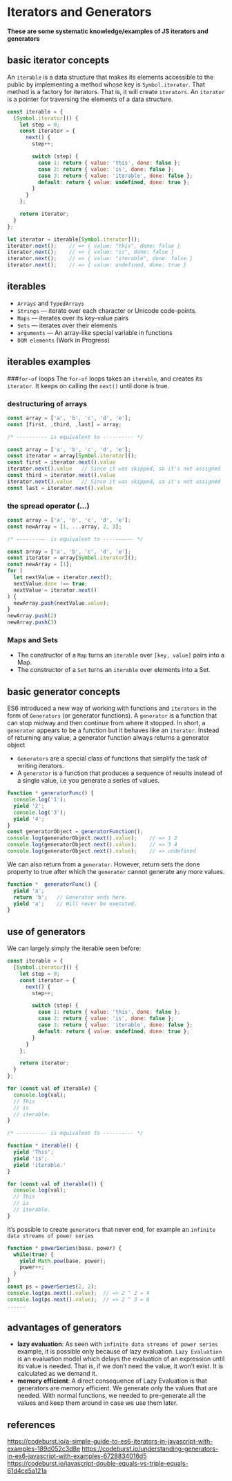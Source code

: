 # Iterators and Generators
**These are some systematic knowledge/examples of JS iterators and generators**


## basic iterator concepts
An `iterable` is a data structure that makes its elements accessible to the public by implementing a method whose key is `Symbol.iterator`. That method is a factory for iterators. That is, it will create `iterators`. An `iterator` is a pointer for traversing the elements of a data structure.
```js
const iterable = {
  [Symbol.iterator]() {
    let step = 0;
    const iterator = {
      next() {
        step++;

        switch (step) {
          case 1: return { value: 'this', done: false };
          case 2: return { value: 'is', done: false };
          case 3: return { value: 'iterable', done: false };
          default: return { value: undefined, done: true };
        }
      }
    };

    return iterator;
  }
};

let iterator = iterable[Symbol.iterator]();
iterator.next();    // => { value: "this", done: false }
iterator.next();    // => { value: "is", done: false }
iterator.next();    // => { value: "iterable", done: false }
iterator.next();    // => { value: undefined, done: true }
```


## iterables
- `Arrays` and `TypedArrays`
- `Strings` — iterate over each character or Unicode code-points.
- `Maps` — iterates over its key-value pairs
- `Sets` — iterates over their elements
- `arguments` — An array-like special variable in functions
- `DOM elements` (Work in Progress)


## iterables examples
###`for-of` loops
The `for-of` loops takes an `iterable`, and creates its `iterator`. It keeps on calling the `next()` until done is true.


### destructuring of arrays
```js
const array = ['a', 'b', 'c', 'd', 'e'];
const [first, ,third, ,last] = array;

/* ---------- is equivalent to ---------- */

const array = ['a', 'b', 'c', 'd', 'e'];
const iterator = array[Symbol.iterator]();
const first = iterator.next().value
iterator.next().value   // Since it was skipped, so it's not assigned
const third = iterator.next().value
iterator.next().value   // Since it was skipped, so it's not assigned
const last = iterator.next().value
```


### the spread operator (...)
```js
const array = ['a', 'b', 'c', 'd', 'e'];
const newArray = [1, ...array, 2, 3];

/* ---------- is equivalent to ---------- */

const array = ['a', 'b', 'c', 'd', 'e'];
const iterator = array[Symbol.iterator]();
const newArray = [1];
for (
  let nextValue = iterator.next();
  nextValue.done !== true;
  nextValue = iterator.next()
) {
  newArray.push(nextValue.value);
}
newArray.push(2)
newArray.push(3)
```


### Maps and Sets
- The constructor of a `Map` turns an `iterable` over `[key, value]` pairs into a Map.
- The constructor of a `Set` turns an `iterable` over elements into a Set.


## basic generator concepts
ES6 introduced a new way of working with functions and `iterators` in the form of `Generators` (or generator functions). A `generator` is a function that can stop midway and then continue from where it stopped. In short, a `generator` appears to be a function but it behaves like an `iterator`. Instead of returning any value, a generator function always returns a generator object

- `Generators` are a special class of functions that simplify the task of writing iterators.
- A `generator` is a function that produces a sequence of results instead of a single value, i.e you generate ​a series of values.

```js
function * generatorFunc() {
  console.log('1');
  yield '2';
  console.log('3');  
  yield '4';
}
const generatorObject = generatorFunction();
console.log(generatorObject.next().value);    // => 1 2
console.log(generatorObject.next().value);    // => 3 4
console.log(generatorObject.next().value);    // => undefined
```

We can also return from a `generator`. However, return sets the done property to true after which the `generator` cannot generate any more values.
```js
function *  generatorFunc() {
  yield 'a';
  return 'b';   // Generator ends here.
  yield 'a';    // Will never be executed. 
}
```


## use of generators
We can largely simply the iterable seen before:
```js
const iterable = {
  [Symbol.iterator]() {
    let step = 0;
    const iterator = {
      next() {
        step++;

        switch (step) {
          case 1: return { value: 'this', done: false };
          case 2: return { value: 'is', done: false };
          case 3: return { value: 'iterable', done: false };
          default: return { value: undefined, done: true };
        }
      }
    };

    return iterator;
  }
};

for (const val of iterable) {
  console.log(val);
  // This
  // is 
  // iterable.
}

/* ---------- is equivalent to ---------- */

function * iterable() {
  yield 'This';
  yield 'is';
  yield 'iterable.'
}

for (const val of iterable()) {
  console.log(val);
  // This
  // is 
  // iterable.
}
```

It’s possible to create `generators` that never end, for example an `infinite data streams of power series`
```js
function * powerSeries(base, power) {
  while(true) {
    yield Math.pow(base, power);
    power++;
  }
}
const ps = powerSeries(2, 2);
console.log(ps.next().value);  // => 2 ^ 2 = 4
console.log(ps.next().value);  // => 2 ^ 3 = 8
......
```


## advantages of generators
- **lazy evaluation**: As seen with `infinite data streams of power series` example, it is possible only because of lazy evaluation. `Lazy Evaluation` is an evaluation model which delays the evaluation of an expression until its value is needed. That is, if we don’t need the value, it won’t exist. It is calculated as we demand it.
- **memory efficient**: A direct consequence of Lazy Evaluation is that generators are memory efficient. We generate only the values that are needed. With normal functions, we needed to pre-generate all the values and keep them around in case we use them later.


## references
https://codeburst.io/a-simple-guide-to-es6-iterators-in-javascript-with-examples-189d052c3d8e
https://codeburst.io/understanding-generators-in-es6-javascript-with-examples-6728834016d5
https://codeburst.io/javascript-double-equals-vs-triple-equals-61d4ce5a121a

